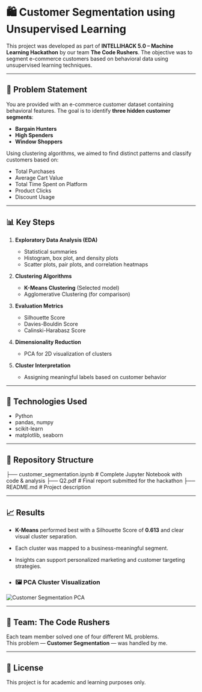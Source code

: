 # 🛍️ Customer Segmentation using Unsupervised Learning

This project was developed as part of **INTELLIHACK 5.0 – Machine Learning Hackathon** by our team **The Code Rushers**. The objective was to segment e-commerce customers based on behavioral data using unsupervised learning techniques.

---

## 🚀 Problem Statement

You are provided with an e-commerce customer dataset containing behavioral features. The goal is to identify **three hidden customer segments**:
- **Bargain Hunters**
- **High Spenders**
- **Window Shoppers**

Using clustering algorithms, we aimed to find distinct patterns and classify customers based on:
- Total Purchases
- Average Cart Value
- Total Time Spent on Platform
- Product Clicks
- Discount Usage

---

## 📊 Key Steps

1. **Exploratory Data Analysis (EDA)**  
   - Statistical summaries  
   - Histogram, box plot, and density plots  
   - Scatter plots, pair plots, and correlation heatmaps  

2. **Clustering Algorithms**  
   - **K-Means Clustering** (Selected model)  
   - Agglomerative Clustering (for comparison)

3. **Evaluation Metrics**  
   - Silhouette Score  
   - Davies-Bouldin Score  
   - Calinski-Harabasz Score  

4. **Dimensionality Reduction**  
   - PCA for 2D visualization of clusters

5. **Cluster Interpretation**  
   - Assigning meaningful labels based on customer behavior

---

## 🧠 Technologies Used

- Python  
- pandas, numpy  
- scikit-learn  
- matplotlib, seaborn  

---

## 📂 Repository Structure

├── customer_segmentation.ipynb # Complete Jupyter Notebook with code & analysis
├── Q2.pdf # Final report submitted for the hackathon
├── README.md # Project description


---

## 📈 Results

- **K-Means** performed best with a Silhouette Score of **0.613** and clear visual cluster separation.
- Each cluster was mapped to a business-meaningful segment.
- Insights can support personalized marketing and customer targeting strategies.

- ### 🖼️ PCA Cluster Visualization

![Customer Segmentation PCA](output8.png)

---

## 👥 Team: The Code Rushers

Each team member solved one of four different ML problems.  
This problem — **Customer Segmentation** — was handled by me.

---

## 📄 License

This project is for academic and learning purposes only.
